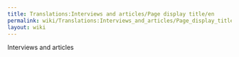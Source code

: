 ```yaml
---
title: Translations:Interviews and articles/Page display title/en
permalink: wiki/Translations:Interviews_and_articles/Page_display_title/en/
layout: wiki
---
```


Interviews and articles
